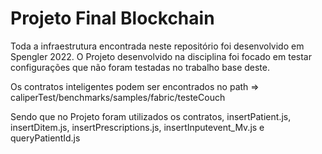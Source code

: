 # Projeto Final Blockchain

Toda a infraestrutura encontrada neste repositório foi desenvolvido em Spengler 2022. O Projeto desenvolvido na disciplina foi focado em testar configurações que não foram testadas no trabalho base deste.

Os contratos inteligentes podem ser encontrados no path => caliperTest/benchmarks/samples/fabric/testeCouch

Sendo que no Projeto foram utilizados os contratos, insertPatient.js, insertDitem.js, insertPrescriptions.js, insertInputevent_Mv.js e queryPatientId.js
